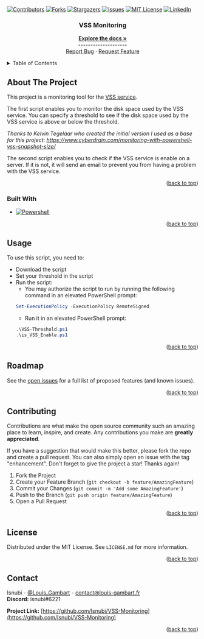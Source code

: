 <a name="readme-top"></a>

<!-- Projet Shields -->
[![Contributors][contributors-shield]][contributors-url]
[![Forks][forks-shield]][forks-url]
[![Stargazers][stars-shield]][stars-url]
[![Issues][issues-shield]][issues-url]
[![MIT License][license-shield]][license-url]
[![LinkedIn][linkedin-shield]][linkedin-url]

<!-- Replace these markers with infos - "VSS-Monitoring"-->


<div align="center">


<h3 align="center">VSS Monitoring</h3>
  <p align="center">
    <a href="https://github.com/Isnubi/VSS-Monitoring/"><strong>Explore the docs »</strong></a>
    <br />--------------------
    <br />
    <a href="https://github.com/Isnubi/VSS-Monitoring/issues">Report Bug</a>
    ·
    <a href="https://github.com/Isnubi/VSS-Monitoring/issues">Request Feature</a>
  </p>
</div>


<!-- TABLE OF CONTENTS -->
<details>
  <summary>Table of Contents</summary>
  <ol>
    <li>
      <a href="#about-the-project">About The Project</a>
      <ul>
        <li><a href="#built-with">Built With</a></li>
      </ul>
    </li>
    <li><a href="#usage">Usage</a></li>
    <li><a href="#roadmap">Roadmap</a></li>
    <li><a href="#contributing">Contributing</a></li>
    <li><a href="#license">License</a></li>
    <li><a href="#contact">Contact</a></li>
  </ol>
</details>



<!-- ABOUT THE PROJECT -->
## About The Project

This project is a monitoring tool for the [VSS service](https://learn.microsoft.com/en-us/windows-server/storage/file-server/volume-shadow-copy-service).

The first script enables you to monitor the disk space used by the VSS service. You can specify a threshold to see if the disk space used by the VSS service is above or below the threshold.

*Thanks to Kelvin Tegelaar who created the initial version I used as a base for this project: https://www.cyberdrain.com/monitoring-with-powershell-vss-snapshot-size/*

The second script enables you to check if the VSS service is enable on a server. If it is not, it will send an email to prevent you from having a problem with the VSS service.

<p align="right">(<a href="#readme-top">back to top</a>)</p>



### Built With

* [![Powershell][powershell-shield]][powershell-url]

<p align="right">(<a href="#readme-top">back to top</a>)</p>



<!-- USAGE EXAMPLES -->
## Usage

To use this script, you need to:
* Download the script
* Set your threshold in the script
* Run the script:
    * You may authorize the script to run by running the following command in an elevated PowerShell prompt:
    ```powershell
    Set-ExecutionPolicy -ExecutionPolicy RemoteSigned
    ```
    * Run it in an elevated PowerShell prompt:
    ```powershell
    .\VSS-Threshold.ps1
    .\is_VSS_Enable.ps1
    ```


<p align="right">(<a href="#readme-top">back to top</a>)</p>



<!-- ROADMAP -->
## Roadmap


See the [open issues](https://github.com/Isnubi/VSS-Monitoring/issues) for a full list of proposed features (and known issues).

<p align="right">(<a href="#readme-top">back to top</a>)</p>



<!-- CONTRIBUTING -->
## Contributing

Contributions are what make the open source community such an amazing place to learn, inspire, and create. Any contributions you make are **greatly appreciated**.

If you have a suggestion that would make this better, please fork the repo and create a pull request. You can also simply open an issue with the tag "enhancement".
Don't forget to give the project a star! Thanks again!

1. Fork the Project
2. Create your Feature Branch (`git checkout -b feature/AmazingFeature`)
3. Commit your Changes (`git commit -m 'Add some AmazingFeature'`)
4. Push to the Branch (`git push origin feature/AmazingFeature`)
5. Open a Pull Request

<p align="right">(<a href="#readme-top">back to top</a>)</p>



<!-- LICENSE -->
## License

Distributed under the MIT License. See `LICENSE.md` for more information.

<p align="right">(<a href="#readme-top">back to top</a>)</p>



<!-- CONTACT -->
## Contact


Isnubi - [@Louis_Gambart](https://twitter.com/Louis_Gambart) - [contact@louis-gambart.fr](mailto:louis-gambart.fr)
<br>**Discord:** isnubi#6221

**Project Link:** [https://github.com/Isnubi/VSS-Monitoring](https://github.com/Isnubi/VSS-Monitoring)

<p align="right">(<a href="#readme-top">back to top</a>)</p>




<!-- MARKDOWN LINKS & IMAGES -->
<!-- https://www.markdownguide.org/basic-syntax/#reference-style-links -->
[contributors-shield]: https://img.shields.io/github/contributors/Isnubi/VSS-Monitoring.svg?style=for-the-badge
[contributors-url]: https://github.com/Isnubi/VSS-Monitoring/graphs/contributors
[forks-shield]: https://img.shields.io/github/forks/Isnubi/VSS-Monitoring.svg?style=for-the-badge
[forks-url]: https://github.com/Isnubi/VSS-Monitoring/network/members
[stars-shield]: https://img.shields.io/github/stars/Isnubi/VSS-Monitoring.svg?style=for-the-badge
[stars-url]: https://github.com/Isnubi/VSS-Monitoring/stargazers
[issues-shield]: https://img.shields.io/github/issues/Isnubi/VSS-Monitoring.svg?style=for-the-badge
[issues-url]: https://github.com/Isnubi/VSS-Monitoring/issues
[license-shield]: https://img.shields.io/github/license/Isnubi/VSS-Monitoring.svg?style=for-the-badge
[license-url]: https://github.com/Isnubi/VSS-Monitoring/blob/master/LICENSE.md
[linkedin-shield]: https://img.shields.io/badge/-LinkedIn-black.svg?style=for-the-badge&logo=linkedin&colorB=555
[linkedin-url]: https://linkedin.com/in/louis-gambart
[Powershell-shield]: https://img.shields.io/badge/-Powershell-5391FE?style=for-the-badge&logo=powershell&logoColor=white
[Powershell-url]: https://docs.microsoft.com/en-us/powershell/
[Twitter-shield]: https://img.shields.io/twitter/follow/Louis_Gambart?style=social
[Twitter-url]: https://twitter.com/Louis_Gambart/